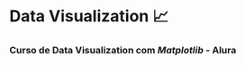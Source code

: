 # Data Visualization  :chart_with_upwards_trend:
### Curso de Data Visualization com *Matplotlib*  - Alura

